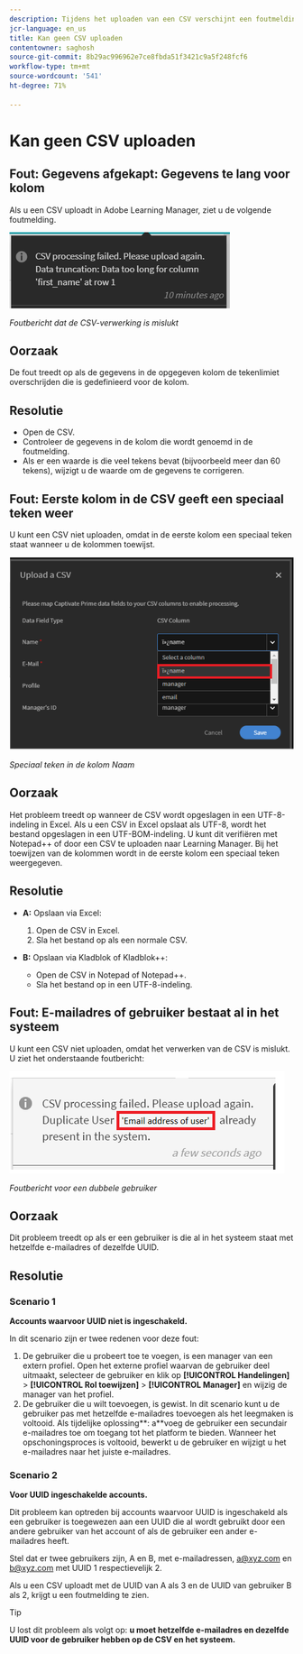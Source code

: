 ```yaml
---
description: Tijdens het uploaden van een CSV verschijnt een foutmelding. Lees verder om het probleem op te lossen.
jcr-language: en_us
title: Kan geen CSV uploaden
contentowner: saghosh
source-git-commit: 8b29ac996962e7ce8fbda51f3421c9a5f248fcf6
workflow-type: tm+mt
source-wordcount: '541'
ht-degree: 71%

---
```




# Kan geen CSV uploaden

## Fout: Gegevens afgekapt: Gegevens te lang voor kolom

Als u een CSV uploadt in Adobe Learning Manager, ziet u de volgende foutmelding.

![](assets/csv-upload-failed.png)

*Foutbericht dat de CSV-verwerking is mislukt*

## Oorzaak

De fout treedt op als de gegevens in de opgegeven kolom de tekenlimiet overschrijden die is gedefinieerd voor de kolom.

## Resolutie

* Open de CSV.
* Controleer de gegevens in de kolom die wordt genoemd in de foutmelding.
* Als er een waarde is die veel tekens bevat (bijvoorbeeld meer dan 60 tekens), wijzigt u de waarde om de gegevens te corrigeren.

## Fout: Eerste kolom in de CSV geeft een speciaal teken weer

U kunt een CSV niet uploaden, omdat in de eerste kolom een speciaal teken staat wanneer u de kolommen toewijst.

![](assets/csv-2.png)

*Speciaal teken in de kolom Naam*

## Oorzaak

Het probleem treedt op wanneer de CSV wordt opgeslagen in een UTF-8-indeling in Excel. Als u een CSV in Excel opslaat als UTF-8, wordt het bestand opgeslagen in een UTF-BOM-indeling. U kunt dit verifiëren met Notepad++ of door een CSV te uploaden naar Learning Manager. Bij het toewijzen van de kolommen wordt in de eerste kolom een speciaal teken weergegeven.

## Resolutie

* **A:** Opslaan via Excel:

   1. Open de CSV in Excel.
   1. Sla het bestand op als een normale CSV.

* **B:** Opslaan via Kladblok of Kladblok++:

   * Open de CSV in Notepad of Notepad++.
   * Sla het bestand op in een UTF-8-indeling.

## Fout: E-mailadres of gebruiker bestaat al in het systeem

U kunt een CSV niet uploaden, omdat het verwerken van de CSV is mislukt. U ziet het onderstaande foutbericht:

![](assets/csv-3.png)

*Foutbericht voor een dubbele gebruiker*

## Oorzaak

Dit probleem treedt op als er een gebruiker is die al in het systeem staat met hetzelfde e-mailadres of dezelfde UUID.

## Resolutie

### Scenario 1

**Accounts waarvoor UUID niet is ingeschakeld.**

In dit scenario zijn er twee redenen voor deze fout:

1. De gebruiker die u probeert toe te voegen, is een manager van een extern profiel. Open het externe profiel waarvan de gebruiker deel uitmaakt, selecteer de gebruiker en klik op **[!UICONTROL Handelingen]** > **[!UICONTROL Rol toewijzen]** > **[!UICONTROL Manager]** en wijzig de manager van het profiel.
1. De gebruiker die u wilt toevoegen, is gewist. In dit scenario kunt u de gebruiker pas met hetzelfde e-mailadres toevoegen als het leegmaken is voltooid. Als tijdelijke oplossing**: a**voeg de gebruiker een secundair e-mailadres toe om toegang tot het platform te bieden. Wanneer het opschoningsproces is voltooid, bewerkt u de gebruiker en wijzigt u het e-mailadres naar het juiste e-mailadres.

### Scenario 2

**Voor UUID ingeschakelde accounts.**

Dit probleem kan optreden bij accounts waarvoor UUID is ingeschakeld als een gebruiker is toegewezen aan een UUID die al wordt gebruikt door een andere gebruiker van het account of als de gebruiker een ander e-mailadres heeft.

Stel dat er twee gebruikers zijn, A en B, met e-mailadressen,  <a@xyz.com> en <b@xyz.com> met UUID 1 respectievelijk 2.

Als u een CSV uploadt met de UUID van A als 3 en de UUID van gebruiker B als 2, krijgt u een foutmelding te zien.

>[!TIP]
>
>U lost dit probleem als volgt op: **u moet hetzelfde e-mailadres en dezelfde UUID voor de gebruiker hebben op de CSV en het systeem.**

